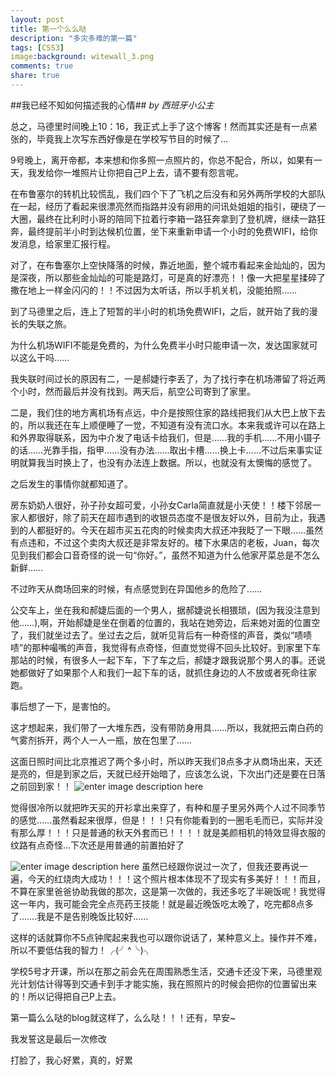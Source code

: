 ```yaml
---
layout: post
title: 第一个么么哒
description: "多灾多难的第一篇"
tags: [CSS3]
image:background: witewall_3.png
comments: true
share: true
---
```

##我已经不知如何描述我的心情##
*by 西班牙小公主*

总之，马德里时间晚上10：16，我正式上手了这个博客！然而其实还是有一点紧张的，毕竟我上次写东西好像是在学校写节目的时候了…

9号晚上，离开帝都，本来想和你多照一点照片的，你总不配合，所以，如果有一天，我发给你一堆照片让你把自己P上去，请不要有怨言呢。

在布鲁塞尔的转机比较慌乱，我们四个下了飞机之后没有和另外两所学校的大部队在一起，经历了看起来很漂亮然而指路并没有卵用的问讯处姐姐的指引，硬绕了一大圈，最终在比利时小哥的陪同下拉着行李箱一路狂奔拿到了登机牌，继续一路狂奔，最终提前半小时到达候机位置，坐下来重新申请一个小时的免费WIFI，给你发消息，给家里汇报行程。

对了，在布鲁塞尔上空快降落的时候，靠近地面，整个城市看起来金灿灿的，因为是深夜，所以那些金灿灿的可能是路灯，可是真的好漂亮！！像一大把星星揉碎了撒在地上一样金闪闪的！！不过因为太听话，所以手机关机，没能拍照……

到了马德里之后，连上了短暂的半小时的机场免费WIFI，之后，就开始了我的漫长的失联之旅。

为什么机场WIFI不能是免费的，为什么免费半小时只能申请一次，发达国家就可以这么干吗……

我失联时间过长的原因有二，一是郝婕行李丢了，为了找行李在机场滞留了将近两个小时，然而最后并没有找到。两天后，航空公司寄到了家里。

二是，我们住的地方离机场有点远，中介是按照住家的路线把我们从大巴上放下去的，所以我还在车上顺便睡了一觉，不知道有没有流口水。本来我或许可以在路上和外界取得联系，因为中介发了电话卡给我们，但是……我的手机……不用小镊子的话……光靠手指，指甲……没有办法……取出卡槽……换上卡……不过后来事实证明就算我当时换上了，也没有办法连上数据。所以，也就没有太懊悔的感觉了。

之后发生的事情你就都知道了。

房东奶奶人很好，孙子孙女超可爱，小孙女Carla简直就是小天使！！楼下邻居一家人都很好，除了前天在超市遇到的收银员态度不是很友好以外，目前为止，我遇到的人都挺好的。今天在超市买五花肉的时候卖肉大叔还冲我眨了一下眼……虽然有点违和，不过这个卖肉大叔还是非常友好的。楼下水果店的老板，Juan，每次见到我们都会口音奇怪的说一句“你好。”，虽然不知道为什么他家芹菜总是不怎么新鲜……

不过昨天从商场回来的时候，有点感觉到在异国他乡的危险了……

公交车上，坐在我和郝婕后面的一个男人，据郝婕说长相猥琐，(因为我没注意到他……),啊，开始郝婕是坐在倒着的位置的，我站在她旁边，后来她对面的位置空了，我们就坐过去了。坐过去之后，就听见背后有一种奇怪的声音，类似“啧啧啧”的那种嘬嘴的声音，我觉得有点奇怪，但直觉觉得不回头比较好。到家里下车那站的时候，有很多人一起下车，下了车之后，郝婕才跟我说那个男人的事。还说她都做好了如果那个人和我们一起下车的话，就抓住身边的人不放或者死命往家跑。

事后想了一下，是害怕的。

这才想起来，我们带了一大堆东西，没有带防身用具……所以，我就把云南白药的气雾剂拆开，两个人一人一瓶，放在包里了……

这面日照时间比北京推迟了两个多小时，所以昨天我们8点多才从商场出来，天还是亮的，但是到家之后，天就已经开始暗了，应该怎么说，下次出门还是要在日落之前回到家！！
![enter image description here](http://ww2.sinaimg.cn/mw690/6bfe8f1bgw1ew7a8eg4ozj20s411i7wh.jpg)

 觉得很冷所以就把昨天买的开衫拿出来穿了，有种和屋子里另外两个人过不同季节的感觉……虽然看起来很厚，但是！！！只有你能看到的一圈毛毛而已，实际并没有那么厚！！！只是普通的秋天外套而已！！！！就是美颜相机的特效显得衣服的纹路有点奇怪…下次还是用普通的前置拍好了

![enter image description here](http://ww4.sinaimg.cn/mw690/6bfe8f1bgw1ew7a8a7tz8j22yo1o0x6q.jpg)
虽然已经跟你说过一次了，但我还要再说一遍，今天的红烧肉大成功！！！这个照片根本体现不了现实有多美好！！！而且，不算在家里爸爸协助我做的那次，这是第一次做的，我还多吃了半碗饭呢！我觉得这一年内，我可能会完全点亮药王技能！就是最近晚饭吃太晚了，吃完都8点多了…….我是不是告别晚饭比较好……

这样的话就算你不5点钟爬起来我也可以跟你说话了，某种意义上。操作并不难，所以不要低估我的智力！╭(╯^╰)╮

学校5号才开课，所以在那之前会先在周围熟悉生活，交通卡还没下来，马德里观光计划估计得等到交通卡到手才能实施，我在照照片的时候会把你的位置留出来的！所以记得把自己P上去。

第一篇么么哒的blog就这样了，么么哒！！！还有，早安~

我发誓这是最后一次修改

打脸了，我心好累，真的，好累
